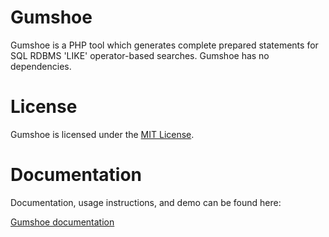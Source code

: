 # Gumshoe
Gumshoe is a PHP tool which generates complete prepared statements for SQL RDBMS 'LIKE' operator-based searches.
Gumshoe has no dependencies.
    
    
# License
Gumshoe is licensed under the [MIT License](https://opensource.org/licenses/MIT).    
    
    

# Documentation
Documentation, usage instructions, and demo can be found here:    

[Gumshoe documentation](https://ligipop.github.io/Gumshoe.php/) 
